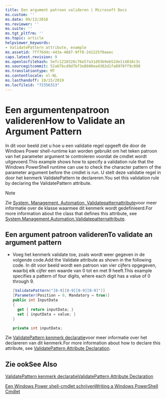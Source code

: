 ```yaml
---
title: Een argument patroon valideren | Microsoft Docs
ms.custom: ''
ms.date: 09/13/2016
ms.reviewer: ''
ms.suite: ''
ms.tgt_pltfrm: ''
ms.topic: article
helpviewer_keywords:
- ValidatePattern attribute, example
ms.assetid: 7ff76d4c-443a-4887-9ff8-241225f0aeec
caps.latest.revision: 9
ms.openlocfilehash: 5efc1210328c76e57a31d93b9eb52de114816c3c
ms.sourcegitcommit: 52a67bcd9d7bf3e8600ea4302d1fa8970ff9c998
ms.translationtype: MT
ms.contentlocale: nl-NL
ms.lasthandoff: 10/15/2019
ms.locfileid: "72356313"
---
```

# <a name="how-to-validate-an-argument-pattern"></a><span data-ttu-id="0efc0-102">Een argumentenpatroon valideren</span><span class="sxs-lookup"><span data-stu-id="0efc0-102">How to Validate an Argument Pattern</span></span>

<span data-ttu-id="0efc0-103">In dit voor beeld ziet u hoe u een validatie regel opgeeft die door de Windows Power shell-runtime kan worden gebruikt om het teken patroon van het parameter argument te controleren voordat de cmdlet wordt uitgevoerd.</span><span class="sxs-lookup"><span data-stu-id="0efc0-103">This example shows how to specify a validation rule that the Windows PowerShell runtime can use to check the character pattern of the parameter argument before the cmdlet is run.</span></span> <span data-ttu-id="0efc0-104">U stelt deze validatie regel in door het kenmerk ValidatePattern te declareren.</span><span class="sxs-lookup"><span data-stu-id="0efc0-104">You set this validation rule by declaring the ValidatePattern attribute.</span></span>

> [!NOTE]
> <span data-ttu-id="0efc0-105">Zie [System. Management. Automation. Validatepatternattribute](/dotnet/api/System.Management.Automation.ValidatePatternAttribute)voor meer informatie over de klasse waarmee dit kenmerk wordt gedefinieerd.</span><span class="sxs-lookup"><span data-stu-id="0efc0-105">For more information about the class that defines this attribute, see [System.Management.Automation.Validatepatternattribute](/dotnet/api/System.Management.Automation.ValidatePatternAttribute).</span></span>

## <a name="to-validate-an-argument-pattern"></a><span data-ttu-id="0efc0-106">Een argument patroon valideren</span><span class="sxs-lookup"><span data-stu-id="0efc0-106">To validate an argument pattern</span></span>

- <span data-ttu-id="0efc0-107">Voeg het kenmerk validate toe, zoals wordt weer gegeven in de volgende code.</span><span class="sxs-lookup"><span data-stu-id="0efc0-107">Add the Validate attribute as shown in the following code.</span></span> <span data-ttu-id="0efc0-108">In dit voor beeld wordt een patroon van vier cijfers opgegeven, waarbij elk cijfer een waarde van 0 tot en met 9 heeft.</span><span class="sxs-lookup"><span data-stu-id="0efc0-108">This example specifies a pattern of four digits, where each digit has a value of 0 through 9.</span></span>

    ```csharp
    [ValidatePattern("[0-9][0-9][0-9][0-9]")]
    [Parameter(Position = 0, Mandatory = true)]
    public int InputData
    {
      get { return inputData; }
      set { inputData = value; }
    }

    private int inputData;
    ```

<span data-ttu-id="0efc0-109">Zie [ValidatePattern kenmerk declaratie](./validatepattern-attribute-declaration.md)voor meer informatie over het declareren van dit kenmerk.</span><span class="sxs-lookup"><span data-stu-id="0efc0-109">For more information about how to declare this attribute, see [ValidatePattern Attribute Declaration](./validatepattern-attribute-declaration.md).</span></span>

## <a name="see-also"></a><span data-ttu-id="0efc0-110">Zie ook</span><span class="sxs-lookup"><span data-stu-id="0efc0-110">See Also</span></span>

[<span data-ttu-id="0efc0-111">ValidatePattern kenmerk declaratie</span><span class="sxs-lookup"><span data-stu-id="0efc0-111">ValidatePattern Attribute Declaration</span></span>](./validatepattern-attribute-declaration.md)

[<span data-ttu-id="0efc0-112">Een Windows Power shell-cmdlet schrijven</span><span class="sxs-lookup"><span data-stu-id="0efc0-112">Writing a Windows PowerShell Cmdlet</span></span>](./writing-a-windows-powershell-cmdlet.md)

